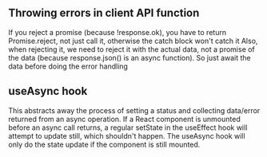 ## Throwing errors in client API function

If you reject a promise (because !response.ok), you have to return
Promise.reject, not just call it, otherwise the catch block won't catch it Also,
when rejecting it, we need to reject it with the actual data, not a promise of
the data (because response.json() is an async function). So just await the data
before doing the error handling

## useAsync hook

This abstracts away the process of setting a status and collecting data/error
returned from an async operation. If a React component is unmounted before an
async call returns, a regular setState in the useEffect hook will attempt to
update still, which shouldn't happen. The useAsync hook will only do the state
update if the component is still mounted.
